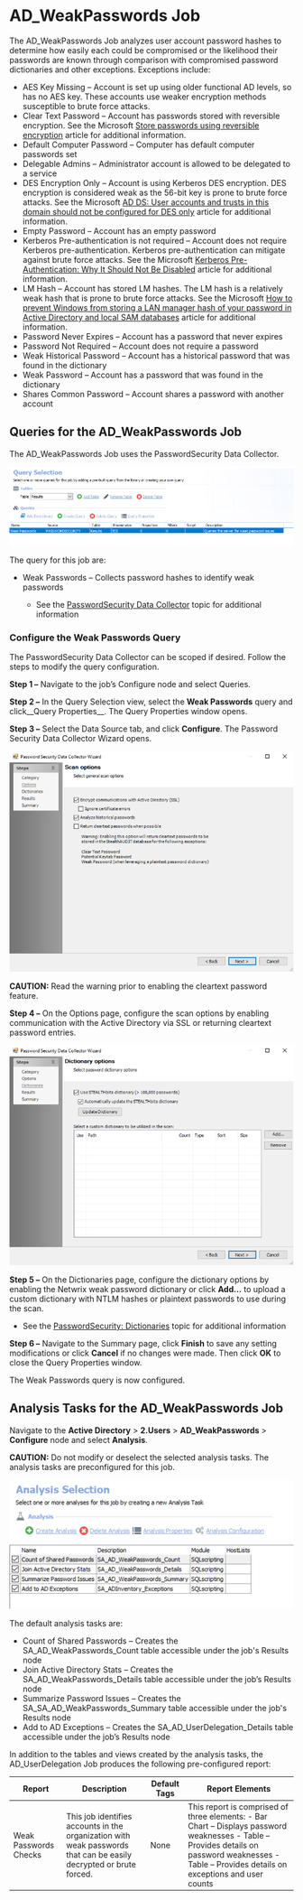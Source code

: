 # AD\_WeakPasswords Job

The AD\_WeakPasswords Job analyzes user account password hashes to determine how easily each could be compromised or the likelihood their passwords are known through comparison with compromised password dictionaries and other exceptions. Exceptions include:

- AES Key Missing – Account is set up using older functional AD levels, so has no AES key. These accounts use weaker encryption methods susceptible to brute force attacks.
- Clear Text Password – Account has passwords stored with reversible encryption. See the Microsoft [Store passwords using reversible encryption](https://docs.microsoft.com/en-us/previous-versions/windows/it-pro/windows-server-2012-R2-and-2012/hh994559(v=ws.11)) article for additional information.
- Default Computer Password – Computer has default computer passwords set
- Delegable Admins – Administrator account is allowed to be delegated to a service
- DES Encryption Only – Account is using Kerberos DES encryption. DES encryption is considered weak as the 56-bit key is prone to brute force attacks. See the Microsoft [AD DS: User accounts and trusts in this domain should not be configured for DES only](https://docs.microsoft.com/en-us/previous-versions/windows/it-pro/windows-server-2008-R2-and-2008/ff646918(v=ws.10)) article for additional information.
- Empty Password – Account has an empty password
- Kerberos Pre-authentication is not required – Account does not require Kerberos pre-authentication. Kerberos pre-authentication can mitigate against brute force attacks. See the Microsoft [Kerberos Pre-Authentication: Why It Should Not Be Disabled](https://learn.microsoft.com/en-us/archive/technet-wiki/23559.kerberos-pre-authentication-why-it-should-not-be-disabled) article for additional information.
- LM Hash – Account has stored LM hashes. The LM hash is a relatively weak hash that is prone to brute force attacks. See the Microsoft [How to prevent Windows from storing a LAN manager hash of your password in Active Directory and local SAM databases](https://learn.microsoft.com/en-US/troubleshoot/windows-server/windows-security/prevent-windows-store-lm-hash-password) article for additional information.
- Password Never Expires – Account has a password that never expires
- Password Not Required – Account does not require a password
- Weak Historical Password – Account has a historical password that was found in the dictionary
- Weak Password – Account has a password that was found in the dictionary
- Shares Common Password – Account shares a password with another account

## Queries for the AD\_WeakPasswords Job

The AD\_WeakPasswords Job uses the PasswordSecurity Data Collector.

![Query for the AD_WeakPasswords Job](/static/img/product_docs/accessanalyzer/accessanalyzer/enterpriseauditor/solutions/activedirectory/users/weakpasswordsquery.png)

The query for this job are:

- Weak Passwords – Collects password hashes to identify weak passwords

  - See the [PasswordSecurity Data Collector](/docs/product_docs/accessanalyzer/accessanalyzer/enterpriseauditor/admin/datacollector/passwordsecurity/overview.md) topic for additional information

### Configure the Weak Passwords Query

The PasswordSecurity Data Collector can be scoped if desired. Follow the steps to modify the query configuration.

__Step 1 –__ Navigate to the job’s Configure node and select Queries.

__Step 2 –__ In the Query Selection view, select the __Weak Passwords__ query and click__Query Properties__. The Query Properties window opens.

__Step 3 –__ Select the Data Source tab, and click __Configure__. The Password Security Data Collector Wizard opens.

![Password Security Data Collection Wizard Scan options page](/static/img/product_docs/accessanalyzer/accessanalyzer/enterpriseauditor/solutions/activedirectory/users/optionsweakpassword.png)

__CAUTION:__ Read the warning prior to enabling the cleartext password feature.

__Step 4 –__ On the Options page, configure the scan options by enabling communication with the Active Directory via SSL or returning cleartext password entries.

![Password Security Data Collection Wizard Dictionary options page](/static/img/product_docs/accessanalyzer/accessanalyzer/enterpriseauditor/solutions/activedirectory/users/dictionariesweakpassword.png)

__Step 5 –__ On the Dictionaries page, configure the dictionary options by enabling the Netwrix weak password dictionary or click __Add…__ to upload a custom dictionary with NTLM hashes or plaintext passwords to use during the scan.

- See the [PasswordSecurity: Dictionaries](/docs/product_docs/accessanalyzer/accessanalyzer/enterpriseauditor/admin/datacollector/passwordsecurity/dictionaries.md) topic for additional information

__Step 6 –__ Navigate to the Summary page, click __Finish__ to save any setting modifications or click __Cancel__ if no changes were made. Then click __OK__ to close the Query Properties window.

The Weak Passwords query is now configured.

## Analysis Tasks for the AD\_WeakPasswords Job

Navigate to the __Active Directory__ > __2.Users__ > __AD\_WeakPasswords__ > __Configure__ node and select __Analysis__.

__CAUTION:__ Do not modify or deselect the selected analysis tasks. The analysis tasks are preconfigured for this job.

![Analysis Tasks for the AD_WeakPasswords Job](/static/img/product_docs/accessanalyzer/accessanalyzer/enterpriseauditor/solutions/activedirectory/users/weakpasswordsanalysis.png)

The default analysis tasks are:

- Count of Shared Passwords – Creates the SA\_AD\_WeakPasswords\_Count table accessible under the job's Results node
- Join Active Directory Stats – Creates the SA\_AD\_WeakPasswords\_Details table accessible under the job’s Results node
- Summarize Password Issues – Creates the SA\_SA\_AD\_WeakPasswords\_Summary table accessible under the job's Results node
- Add to AD Exceptions – Creates the SA\_AD\_UserDelegation\_Details table accessible under the job’s Results node

In addition to the tables and views created by the analysis tasks, the AD\_UserDelegation Job produces the following pre-configured report:

| Report | Description | Default Tags | Report Elements |
| --- | --- | --- | --- |
| Weak Passwords Checks | This job identifies accounts in the organization with weak passwords that can be easily decrypted or brute forced. | None | This report is comprised of three elements:   - Bar Chart – Displays password weaknesses  - Table – Provides details on password weaknesses  - Table – Provides details on exceptions and user counts |
